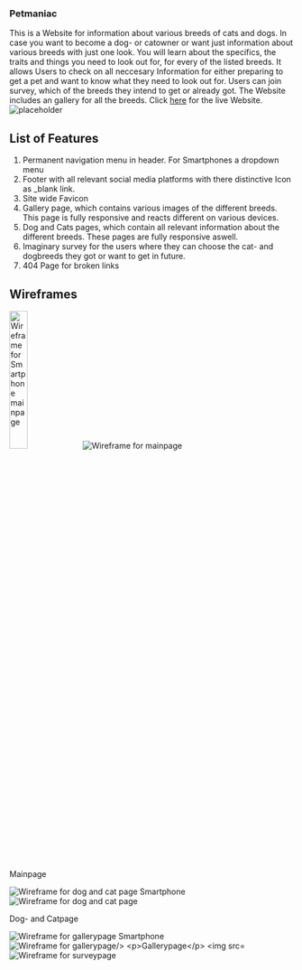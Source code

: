 ### Petmaniac

This is a Website for information about various breeds of cats and dogs. In case you want to become a dog- or catowner or want just information about various breeds with just one look. 
You will learn about the specifics, the traits and things you need to look out for, for every of the listed breeds. It allows Users to check on all neccesary Information for either preparing to get a pet and want to know what they need to look out for. Users can join  survey, which of the breeds they intend to get or already got. The Website includes an gallery for all the breeds. Click <a href="placeholder">here</a> for the live Website.
<img src="assets/images/Hero_Image.webp" alt="placeholder"/>


## List of Features
<ol>
<li>Permanent navigation menu in header. For Smartphones a dropdown menu</li>
<li>Footer with all relevant social media platforms with there distinctive Icon as _blank link.  </li>
<li>Site wide Favicon</li>
<li>Gallery page, which contains various images of the different breeds. This page is fully responsive and reacts different on various devices.</li>
<li>Dog and Cats pages, which contain all relevant information about the different breeds. These pages are fully responsive aswell.</li>
<li>Imaginary survey for the users where they can choose the cat- and dogbreeds they got or want to get in future.</li>
<li>404 Page for broken links</li>
</ol>

## Wireframes

<img src="assets/images/Home Project one Smartphone.webp" alt="Wireframe for Smartphone mainpage" height="25%" width="25%"/>
<img src="assets/images/Home Project one Desktop.webp" alt="Wireframe for mainpage"/>

Mainpage

<img src="assets/images/Dogs Smartphone.webp" alt="Wireframe for dog and cat page Smartphone"/>
<img src="assets/images/Dogs.webp" alt="Wireframe for dog and cat page"/>

Dog- and Catpage

<img src="assets/images/Gallery Smartphone.webp" alt="Wireframe for gallerypage Smartphone"/>
<img src="assets/images/Gallery.webp" alt="Wireframe for gallerypage/>

Gallerypage

<img src="assets/images/Survey Smartphone.webp" alt="Wireframe for surveypage Smartphone"/>
<img src="assets/images/Survey.webp" alt="Wireframe for surveypage"/>